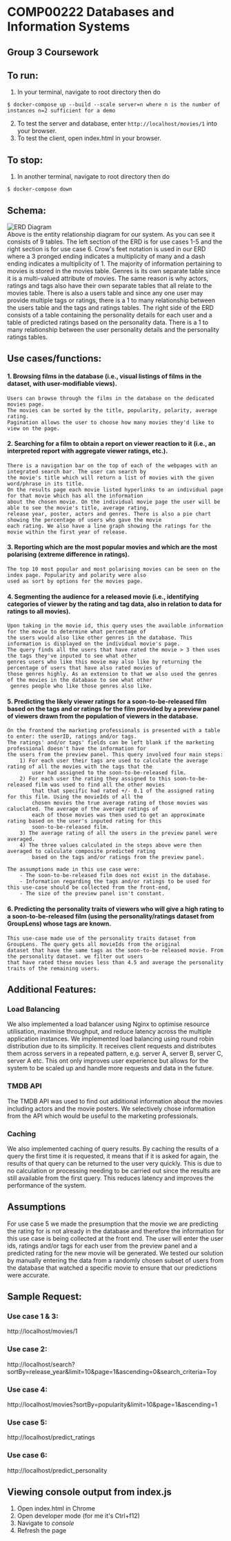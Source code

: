 # COMP00222 Databases and Information Systems  
## Group 3 Coursework

## To run:
1. In your terminal, navigate to root directory then do  
```
$ docker-compose up --build --scale server=n where n is the number of instances n=2 sufficient for a demo
```
2. To test the server and database, enter `http://localhost/movies/1` into your browser.
3. To test the client, open index.html in your browser.  

## To stop:
1. In another terminal, navigate to root directory then do 
```
$ docker-compose down
```

## Schema:
![ERD Diagram](https://github.com/ryanchuah/database-cw/tree/main/imgs/erd.png?raw=true)  
Above is the entity relationship diagram for our system. As you can see it consists of 9 tables. The left section of the ERD is for use cases 1-5 and the right section is for use case 6. Crow's feet notation is used in our ERD where a 3 pronged ending indicates a multiplicity of many and a dash ending indicates a multiplicity of 1. The majority of information pertaining to movies is stored in the movies table. Genres is its own separate table since it is a multi-valued attribute of movies. The same reason is why actors, ratings and tags also have their own separate tables that all relate to the movies table. There is also a users table and since any one user may provide multiple tags or ratings, there is a 1 to many relationship between the users table and the tags and ratings tables. The right side of the ERD consists of a table containing the personality details for each user and a table of predicted ratings based on the personality data. There is a 1 to many relationship between the user personality details and the personality ratings tables.

## Use cases/functions:
#### 1. Browsing films in the database (i.e., visual listings of films in the dataset, with user-modifiable views).
    Users can browse through the films in the database on the dedicated movies page. 
    The movies can be sorted by the title, popularity, polarity, average rating.
    Pagination allows the user to choose how many movies they'd like to view on the page.
#### 2. Searching for a film to obtain a report on viewer reaction to it (i.e., an interpreted report with aggregate viewer ratings, etc.).
    There is a navigation bar on the top of each of the webpages with an integrated search bar. The user can search by 
    the movie's title which will return a list of movies with the given word/phrase in its title.
    On the results page each movie listed hyperlinks to an individual page for that movie which has all the information 
    about the chosen movie. On the individual movie page the user will be able to see the movie's title, average rating,
    release year, poster, actors and genres. There is also a pie chart showing the percentage of users who gave the movie
    each rating. We also have a line graph showing the ratings for the movie within the first year of release.
#### 3. Reporting which are the most popular movies and which are the most polarising (extreme difference in ratings).
    The top 10 most popular and most polarising movies can be seen on the index page. Popularity and polarity were also 
    used as sort by options for the movies page.
#### 4. Segmenting the audience for a released movie (i.e., identifying categories of viewer by the rating and tag data, also in relation to data for ratings to all movies).
    Upon taking in the movie id, this query uses the available information for the movie to determine what percentage of 
    the users would also like other genres in the database. This information is displayed on the individual movie's page.
    The query finds all the users that have rated the movie > 3 then uses the tags they've inputed to see what other 
    genres users who like this movie may also like by returning the percentage of users that have also rated movies of 
    those genres highly. As an extension to that we also used the genres of the movies in the database to see what other
     genres people who like those genres also like.
#### 5. Predicting the likely viewer ratings for a soon-to-be-released film based on the tags and or ratings for the film provided by a preview panel of viewers drawn from the population of viewers in the database.
    On the frontend the marketing professionals is presented with a table to enter: the userID, ratings and/or tags. 
    The ratings' and/or tags' fields can be left blank if the marketing professional doesn't have the information for 
    the users from the preview panel. This query involved four main steps:
        1) For each user their tags are used to calculate the average rating of all the movies with the tags that the 
            user had assigned to the soon-to-be-released film.
        2) For each user the rating they assigned to this soon-to-be-released film was used to find all the other movies 
            that that specific had rated +/- 0.1 of the assigned rating for this film. Using the movieIds of all the 
            chosen movies the true average rating of those movies was caluclated. The average of the average ratings of 
            each of those movies was then used to get an approximate rating based on the user's inputed rating for this 
            soon-to-be-released film.
        3) The average rating of all the users in the preview panel were averaged.
        4) The three values calculated in the steps above were then averaged to calculate composite predicted rating 
            based on the tags and/or ratings from the preview panel.

    The assumptions made in this use case were:
        - The soon-to-be-released film does not exist in the database.
        - Information regarding the tags and/or ratings to be used for this use-case should be collected from the front-end,
        - The size of the preview panel isn't constant.
     
#### 6. Predicting the personality traits of viewers who will give a high rating to a soon-to-be-released film (using the personality/ratings dataset from GroupLens) whose tags are known.
    This use-case made use of the personality traits dataset from GroupLens. The query gets all movieIds from the original 
    dataset that have the same tags as the soon-to-be released movie. From the personality dataset. we filter out users 
    that have rated these movies less than 4.5 and average the personality traits of the remaining users.


## Additional Features:
### Load Balancing  
We also implemented a load balancer using Nginx to optimise resource utilisation, maximise throughput, and reduce latency across the multiple application instances. We implemented load balancing using round robin distribution due to its simplicity. It receives client requests and distributes them across servers in a repeated pattern, e.g. server A, server B, server C, server A etc. This ont only improves user experience but allows for the system to be scaled up and handle more requests and data in the future.  

### TMDB API
The TMDB API was used to find out additional information about the movies including actors and the movie posters.
We selectively chose information from the API which would be useful to the marketing professionals.

### Caching  
We also implemented caching of query results. By caching the results of a query the first time it is requested, it means that if it is asked for again, the results of that query can be returned to the user very quickly. This is due to no calculation or processing needing to be carried out since the results are still available from the first query. This reduces latency and improves the performance of the system.

## Assumptions
For use case 5 we made the presumption that the movie we are predicting the rating for is not already in the database 
and therefore the information for this use case is being collected at the front end. The user will enter the user ids, 
ratings and/or tags for each user from the preview panel and a predicted rating for the new movie will be generated. 
We tested our solution by manually entering the data from a randomly chosen subset of users from the database that watched 
a specific movie to ensure that our predictions were accurate.


## Sample Request:
### Use case 1 & 3:
http://localhost/movies/1

### Use case 2:
http://localhost/search?sortBy=release_year&limit=10&page=1&ascending=0&search_criteria=Toy

### Use case 4:
http://localhost/movies?sortBy=popularity&limit=10&page=1&ascending=1

### Use case 5:
http://localhost/predict_ratings

### Use case 6:
http://localhost/predict_personality


## Viewing console output from index.js
1. Open index.html in Chrome
2. Open developer mode (for me it's Ctrl+f12)
3. Navigate to _console_
4. Refresh the page
    
